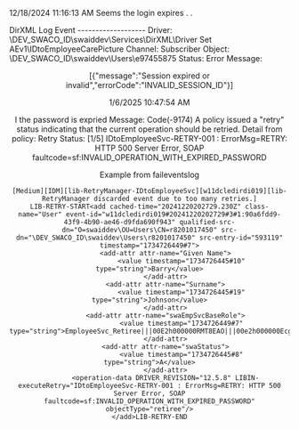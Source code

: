 12/18/2024 11:16:13 AM
Seems the login expires . .

DirXML Log Event -------------------
     Driver:   \DEV_SWACO_ID\swaiddev\Services\DirXML\Driver Set AEv1\IDtoEmployeeCarePicture
     Channel:  Subscriber
     Object:   \DEV_SWACO_ID\swaiddev\Users\e97455875
     Status:   Error
     Message:  <driver-operation-data class-name="User" command="add" dest-dn="\DEV_SWACO_ID\swaiddev\Users\e97455875" event-id="w11dcledirdi019#20241218180821#1#2:98acb221-5a27-4e9c-b243-21b2ac98275a" src-dn="\DEV_SWACO_ID\swaiddev\Users\e97455875">
        <response>
                <url-token/>
                <header/>
                <response-header Cache-Control="no-cache,must-revalidate,max-age=0,no-store,private" Content-Type="application/json;charset=UTF-8" Date="Wed, 18 Dec 2024 18:12:28 GMT" Strict-Transport-Security="max-age=63072000; includeSubDomains" Transfer-Encoding="chunked" WWW-Authenticate="Token" X-Content-Type-Options="nosniff" X-Robots-Tag="none"/>
                <value message="Unauthorized" status="401">[{"message":"Session expired or invalid","errorCode":"INVALID_SESSION_ID"}]</value>
        </response>
</driver-operation-data>


1/6/2025 10:47:54 AM

I the password is expried
   Message:  Code(-9174) A policy issued a "retry" status indicating that the current operation should be retried. Detail from policy: Retry Status: [1/5] IDtoEmployeeSvc-RETRY-001 : ErrorMsg=RETRY: HTTP 500 Server Error, SOAP faultcode=sf:INVALID_OPERATION_WITH_EXPIRED_PASSWORD


Example from faileventslog

```
[Medium][IDM][lib-RetryManager-IDtoEmployeeSvc][w11dcledirdi019][lib-RetryManager discarded event due to too many retries.]
LIB-RETRY-START<add cached-time="20241220202729.230Z" class-name="User" event-id="w11dcledirdi019#20241220202729#3#1:90a6fdd9-43f9-4b90-ae46-d9fda690f943" qualified-src-dn="O=swaiddev\OU=Users\CN=r8201017450" src-dn="\DEV_SWACO_ID\swaiddev\Users\r8201017450" src-entry-id="593119" timestamp="1734726449#7">
        <add-attr attr-name="Given Name">
                <value timestamp="1734726445#10" type="string">Barry</value>
        </add-attr>
        <add-attr attr-name="Surname">
                <value timestamp="1734726445#19" type="string">Johnson</value>
        </add-attr>
        <add-attr attr-name="swaEmpSvcBaseRole">
                <value timestamp="1734726449#7" type="string">EmployeeSvc_Retiree|||00E2h000000RMT8EAO|||00e2h000000EcgoAAC</value>
        </add-attr>
        <add-attr attr-name="swaStatus">
                <value timestamp="1734726445#8" type="string">A</value>
        </add-attr>
        <operation-data DRIVER_REVISION="12.5.8" LIBIN-executeRetry="IDtoEmployeeSvc-RETRY-001 : ErrorMsg=RETRY: HTTP 500 Server Error, SOAP faultcode=sf:INVALID_OPERATION_WITH_EXPIRED_PASSWORD" objectType="retiree"/>
</add>LIB-RETRY-END
```